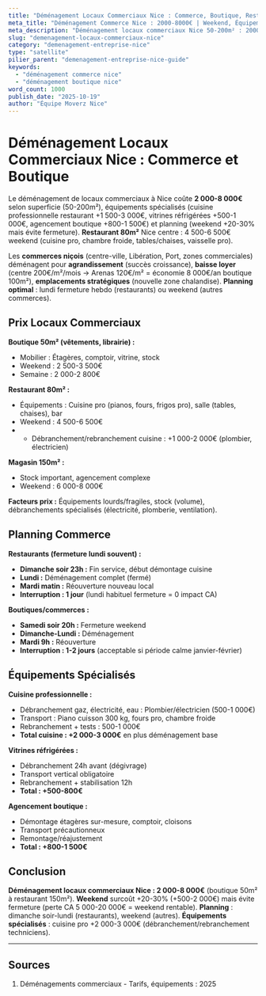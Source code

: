```yaml
---
title: "Déménagement Locaux Commerciaux Nice : Commerce, Boutique, Restaurant"
meta_title: "Déménagement Commerce Nice : 2000-8000€ | Weekend, Équipements"
meta_description: "Déménagement locaux commerciaux Nice 50-200m² : 2000-8000€. Weekend sans fermeture, équipements spécialisés (cuisine pro, vitrines). Guide."
slug: "demenagement-locaux-commerciaux-nice"
category: "demenagement-entreprise-nice"
type: "satellite"
pilier_parent: "demenagement-entreprise-nice-guide"
keywords:
  - "déménagement commerce nice"
  - "déménagement boutique nice"
word_count: 1000
publish_date: "2025-10-19"
author: "Équipe Moverz Nice"
---
```


# Déménagement Locaux Commerciaux Nice : Commerce et Boutique

Le déménagement de locaux commerciaux à Nice coûte **2 000-8 000€** selon superficie (50-200m²), équipements spécialisés (cuisine professionnelle restaurant +1 500-3 000€, vitrines réfrigérées +500-1 000€, agencement boutique +800-1 500€) et planning (weekend +20-30% mais évite fermeture). **Restaurant 80m²** Nice centre : 4 500-6 500€ weekend (cuisine pro, chambre froide, tables/chaises, vaisselle pro).

Les **commerces niçois** (centre-ville, Libération, Port, zones commerciales) déménagent pour **agrandissement** (succès croissance), **baisse loyer** (centre 200€/m²/mois → Arenas 120€/m² = économie 8 000€/an boutique 100m²), **emplacements stratégiques** (nouvelle zone chalandise). **Planning optimal** : lundi fermeture hebdo (restaurants) ou weekend (autres commerces).

## Prix Locaux Commerciaux

**Boutique 50m² (vêtements, librairie) :**
- Mobilier : Étagères, comptoir, vitrine, stock
- Weekend : 2 500-3 500€
- Semaine : 2 000-2 800€

**Restaurant 80m² :**
- Équipements : Cuisine pro (pianos, fours, frigos pro), salle (tables, chaises), bar
- Weekend : 4 500-6 500€
- + Débranchement/rebranchement cuisine : +1 000-2 000€ (plombier, électricien)

**Magasin 150m² :**
- Stock important, agencement complexe
- Weekend : 6 000-8 000€

**Facteurs prix :** Équipements lourds/fragiles, stock (volume), débranchements spécialisés (électricité, plomberie, ventilation).

## Planning Commerce

**Restaurants (fermeture lundi souvent) :**
- **Dimanche soir 23h :** Fin service, début démontage cuisine
- **Lundi :** Déménagement complet (fermé)
- **Mardi matin :** Réouverture nouveau local
- **Interruption : 1 jour** (lundi habituel fermeture = 0 impact CA)

**Boutiques/commerces :**
- **Samedi soir 20h :** Fermeture weekend
- **Dimanche-Lundi :** Déménagement
- **Mardi 9h :** Réouverture
- **Interruption : 1-2 jours** (acceptable si période calme janvier-février)

## Équipements Spécialisés

**Cuisine professionnelle :**
- Débranchement gaz, électricité, eau : Plombier/électricien (500-1 000€)
- Transport : Piano cuisson 300 kg, fours pro, chambre froide
- Rebranchement + tests : 500-1 000€
- **Total cuisine : +2 000-3 000€** en plus déménagement base

**Vitrines réfrigérées :**
- Débranchement 24h avant (dégivrage)
- Transport vertical obligatoire
- Rebranchement + stabilisation 12h
- **Total : +500-800€**

**Agencement boutique :**
- Démontage étagères sur-mesure, comptoir, cloisons
- Transport précautionneux
- Remontage/réajustement
- **Total : +800-1 500€**

## Conclusion

**Déménagement locaux commerciaux Nice : 2 000-8 000€** (boutique 50m² à restaurant 150m²). **Weekend** surcoût +20-30% (+500-2 000€) mais évite fermeture (perte CA 5 000-20 000€ = weekend rentable). **Planning** : dimanche soir-lundi (restaurants), weekend (autres). **Équipements spécialisés** : cuisine pro +2 000-3 000€ (débranchement/rebranchement techniciens).

---

## Sources

1. Déménagements commerciaux - Tarifs, équipements : 2025


